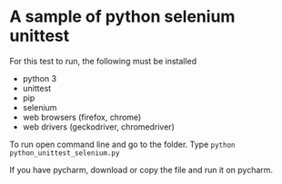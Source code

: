 # A sample of python selenium unittest

For this test to run, the following must be installed
- python 3
- unittest
- pip
- selenium
- web browsers (firefox, chrome)
- web drivers (geckodriver, chromedriver)

To run open command line and go to the folder.
Type `python python_unittest_selenium.py`

If you have pycharm, download or copy the file and run it on pycharm.
